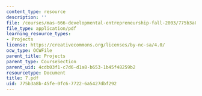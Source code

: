 ```yaml
---
content_type: resource
description: ''
file: /courses/mas-666-developmental-entrepreneurship-fall-2003/775b3a8b45fe0fc677226a5427dbf292_7.pdf
file_type: application/pdf
learning_resource_types:
- Projects
license: https://creativecommons.org/licenses/by-nc-sa/4.0/
ocw_type: OCWFile
parent_title: Projects
parent_type: CourseSection
parent_uid: 4cdb03f1-c7d6-d1a8-b653-1b45f48259b2
resourcetype: Document
title: 7.pdf
uid: 775b3a8b-45fe-0fc6-7722-6a5427dbf292
---
```

